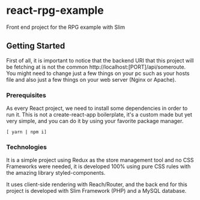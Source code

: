 # react-rpg-example
Front end project for the RPG example with Slim

## Getting Started
First of all, it is important to notice that the backend URI that this project will be fetching at is not the common http://localhost:[PORT]/api/someroute. You might need to change just a few things on your pc such as your hosts file and also just a few things on your web server (Nginx or Apache).

### Prerequisites

As every React project, we need to install some dependencies in order to run it. This is not a create-react-app boilerplate, it's a custom made but
yet very simple, and you can do it by using your favorite package manager.

```
[ yarn | npm i]
```

### Technologies

It is a simple project using Redux as the store management tool and no CSS Frameworks were needed, it is developed 100% using pure CSS rules with the amazing library styled-components.

It uses client-side rendering with Reach/Router, and the back end for this project is developed with Slim Framework (PHP) and a MySQL database.
